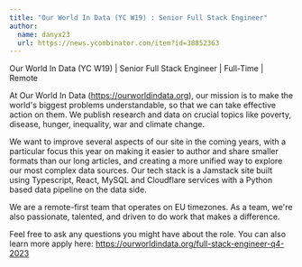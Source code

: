 ```yaml
---
title: "Our World In Data (YC W19) : Senior Full Stack Engineer"
author:
  name: danyx23
  url: https://news.ycombinator.com/item?id=38852363
---
```

Our World In Data (YC W19) | Senior Full Stack Engineer | Full-Time | Remote

At Our World In Data (<a href="https:&#x2F;&#x2F;ourworldindata.org">https:&#x2F;&#x2F;ourworldindata.org</a>), our mission is to make the world&#x27;s biggest problems understandable, so that we can take effective action on them. We publish research and data on crucial topics like poverty, disease, hunger, inequality, war and climate change.

We want to improve several aspects of our site in the coming years, with a particular focus this year on making it easier to author and share smaller formats than our long articles, and creating a more unified way to explore our most complex data sources. Our tech stack is a Jamstack site built using Typescript, React, MySQL and Cloudflare services with a Python based data pipeline on the data side.

We are a remote-first team that operates on EU timezones. As a team, we&#x27;re also passionate, talented, and driven to do work that makes a difference.

Feel free to ask any questions you might have about the role. You can also learn more apply here: <a href="https:&#x2F;&#x2F;ourworldindata.org&#x2F;full-stack-engineer-q4-2023">https:&#x2F;&#x2F;ourworldindata.org&#x2F;full-stack-engineer-q4-2023</a>
